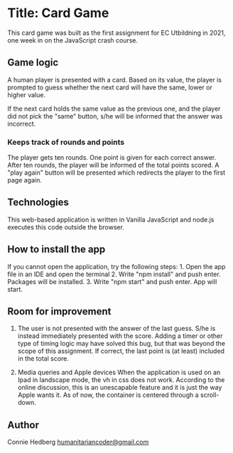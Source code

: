 # Title: Card Game
This card game was built as the first assignment for EC Utbildning in 2021, one week in on the JavaScript crash course.


## Game logic
A human player is presented with a card. Based on its value, the player is prompted to guess whether the next card will have the same, lower or higher value. 

If the next card holds the same value as the previous one, and the player did not pick the "same" button, s/he will be informed that the answer was incorrect.


### Keeps track of rounds and points
The player gets ten rounds. One point is given for each correct answer. After ten rounds, the player will be informed of the total points scored. A "play again" button will be presented which redirects the player to the first page again. 


## Technologies 
This web-based application is written in Vanilla JavaScript and node.js executes this code outside the browser.


## How to install the app
If you cannot open the application, try the following steps: 
    1. Open the app file in an IDE and open the terminal
    2. Write "npm install" and push enter. Packages will be installed.
    3. Write "npm start" and push enter. App will start.


## Room for improvement
1. The user is not presented with the answer of the last guess. S/he is instead immediately presented with the score. Adding a timer or other type of timing logic may have solved this bug, but that was beyond the scope of this assignment. If correct, the last point is (at least) included in the total score.

2. Media queries and Apple devices
When the application is used on an Ipad in landscape mode, the vh in css does not work. According to the online discussion, this is an unescapable feature and it is just the way Apple wants it. As of now, the container is centered through a scroll-down. 


## Author
Connie Hedberg <humanitariancoder@gmail.com>